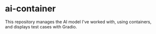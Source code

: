 # ai-container
This repository manages the AI model I've worked with, using containers, and displays test cases with Gradio.
